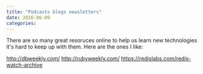 ```yaml
---
title: "Podcasts blogs newsletters"
date: 2016-06-09
categories:
---
```


There are so many great resoruces online to help us learn new technologies it's hard to keep up with them.  Here are the ones I like:

http://dbweekly.com/
http://rubyweekly.com/
https://redislabs.com/redis-watch-archive